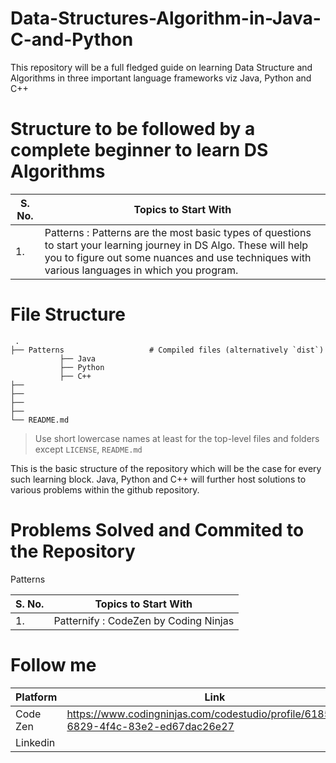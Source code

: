 # Data-Structures-Algorithm-in-Java-C-and-Python
This repository will be a full fledged guide on learning Data Structure and Algorithms in three important language frameworks viz Java, Python and C++

# Structure to be followed by a complete beginner to learn DS Algorithms 
S. No.  | Topics to Start With 
------------- | -------------
1.   | Patterns : Patterns are the most basic types of questions to start your learning journey in DS Algo. These will help you to figure out some nuances and use techniques with various languages in which you program. 


# File Structure 


     .
    ├── Patterns                   # Compiled files (alternatively `dist`)
               ├── Java
               ├── Python
               ├── C++          
    ├── 
    ├──
    ├── 
    ├── 
    └── README.md

> Use short lowercase names at least for the top-level files and folders except
> `LICENSE`, `README.md`

This is the basic structure of the repository which will be the case for every such learning block. Java, Python and C++ will further host solutions to various problems within the github repository. 

# Problems Solved and Commited to the Repository 

Patterns 

S. No.  | Topics to Start With 
------------- | -------------
1.   | Patternify : CodeZen by Coding Ninjas 


# Follow me 

Platform  | Link
------------- | -------------
Code Zen   | https://www.codingninjas.com/codestudio/profile/6185026d-6829-4f4c-83e2-ed67dac26e27
Linkedin   | 

